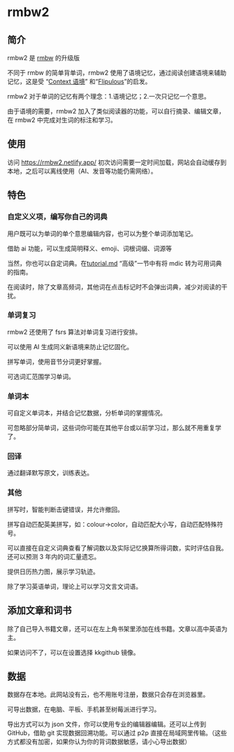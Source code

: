 # rmbw2

## 简介

rmbw2 是 [rmbw](https://github.com/xushengfeng/rmbw) 的升级版

不同于 rmbw 的简单背单词，rmbw2 使用了语境记忆，通过阅读创建语境来辅助记忆，这是受 “[Context 语境](https://sspai.com/post/80594#!)” 和“[Flipulous](https://www.bilibili.com/video/av785940794)”的启发。

rmbw2 对于单词的记忆有两个理念：1.语境记忆；2.一次只记忆一个意思。

由于语境的需要，rmbw2 加入了类似阅读器的功能，可以自行摘录、编辑文章，在 rmbw2 中完成对生词的标注和学习。

## 使用

访问 https://rmbw2.netlify.app/ 初次访问需要一定时间加载，网站会自动缓存到本地，之后可以离线使用（AI、发音等功能仍需网络）。

## 特色

### 自定义义项，编写你自己的词典

用户既可以为单词的单个意思编辑内容，也可以为整个单词添加笔记。

借助 ai 功能，可以生成简明释义、emoji、词根词缀、词源等

当然，你也可以自定词典。在[tutorial.md](docs/tutorial.md) “高级”一节中有将 mdic 转为可用词典的指南。

在阅读时，除了文章高频词，其他词在点击标记时不会弹出词典，减少对阅读的干扰。

### 单词复习

rmbw2 还使用了 fsrs 算法对单词复习进行安排。

可以使用 AI 生成同义新语境来防止记忆固化。

拼写单词，使用音节分词更好掌握。

可选词汇范围学习单词。

### 单词本

可自定义单词本，并结合记忆数据，分析单词的掌握情况。

可忽略部分简单词，这些词你可能在其他平台或以前学习过，那么就不用重复学了。

### 回译

通过翻译默写原文，训练表达。

### 其他

拼写时，智能判断击键错误，并允许撤回。

拼写自动匹配英美拼写，如：colour->color，自动匹配大小写，自动匹配特殊符号。

可以直接在自定义词典查看了解词数以及实际记忆换算所得词数，实时评估自我。还可以预测 3 年内的词汇量遗忘。

提供日历热力图，展示学习轨迹。

除了学习英语单词，理论上可以学习文言文词语。

## 添加文章和词书

除了自己导入书籍文章，还可以在左上角书架里添加在线书籍。文章以高中英语为主。

如果访问不了，可以在设置选择 kkgithub 镜像。

## 数据

数据存在本地。此网站没有云，也不用账号注册，数据只会存在浏览器里。

可导出数据，在电脑、平板、手机甚至树莓派进行学习。

导出方式可以为 json 文件，你可以使用专业的编辑器编辑。还可以上传到 GitHub，借助 git 实现数据回溯功能。可以通过 p2p 直接在局域网里传输。（这些方式都没有加密，如果你认为你的背词数据敏感，请小心导出数据）
